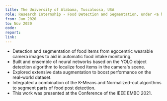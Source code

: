 ```yaml
---
title: The University of Alabama, Tuscaloosa, USA  
role: Research Internship - Food Detection and Segmentation, under <a href="https://eng.ua.edu/eng-directory/dr-edward-sazonov/">Dr. Edward Sazonov</a>
from: Jun 2020
to: Nov 2020
code:
report:
link:
---
```

<ul>
<li>Detection and segmentation of food items from egocentric wearable camera images to aid in automatic food intake monitoring.</li>
<li>Built and ensemble of neural networks based on the YOLO object detection algorithm to localize food items in the camera's scene.</li>
<li>Explored extensive data augmentation to boost performance on the real-world dataset.</li>
<li>Integrated a combination of the K-Means and Normalized-cut algorithms to segment parts of food post detection.</li>
<li>This work was presented at the Conference of the IEEE EMBC 2021.</li>
</ul>